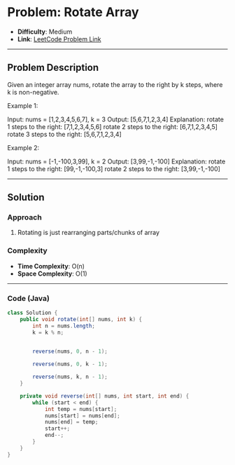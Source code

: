 # Problem: Rotate Array
- **Difficulty**: Medium
- **Link**: [LeetCode Problem Link](https://leetcode.com/problems/rotate-array/)

---

## Problem Description

Given an integer array nums, rotate the array to the right by k steps, where k is non-negative.

 

Example 1:

Input: nums = [1,2,3,4,5,6,7], k = 3
Output: [5,6,7,1,2,3,4]
Explanation:
rotate 1 steps to the right: [7,1,2,3,4,5,6]
rotate 2 steps to the right: [6,7,1,2,3,4,5]
rotate 3 steps to the right: [5,6,7,1,2,3,4]

Example 2:

Input: nums = [-1,-100,3,99], k = 2
Output: [3,99,-1,-100]
Explanation: 
rotate 1 steps to the right: [99,-1,-100,3]
rotate 2 steps to the right: [3,99,-1,-100]

---

## Solution
### **Approach**
1. Rotating is just rearranging parts/chunks of array
   
### **Complexity**
- **Time Complexity**: O(n)
- **Space Complexity**: O(1)

---

### **Code (Java)**

```java
class Solution {
    public void rotate(int[] nums, int k) {
        int n = nums.length;
        k = k % n; 

        
        reverse(nums, 0, n - 1);

        reverse(nums, 0, k - 1);

        reverse(nums, k, n - 1);
    }

    private void reverse(int[] nums, int start, int end) {
        while (start < end) {
            int temp = nums[start];
            nums[start] = nums[end];
            nums[end] = temp;
            start++;
            end--;
        }
    }
}

